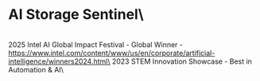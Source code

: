 # AI Storage Sentinel\
\
2025 Intel AI Global Impact Festival - Global Winner - https://www.intel.com/content/www/us/en/corporate/artificial-intelligence/winners2024.html\
2023 STEM Innovation Showcase - Best in Automation & AI\
